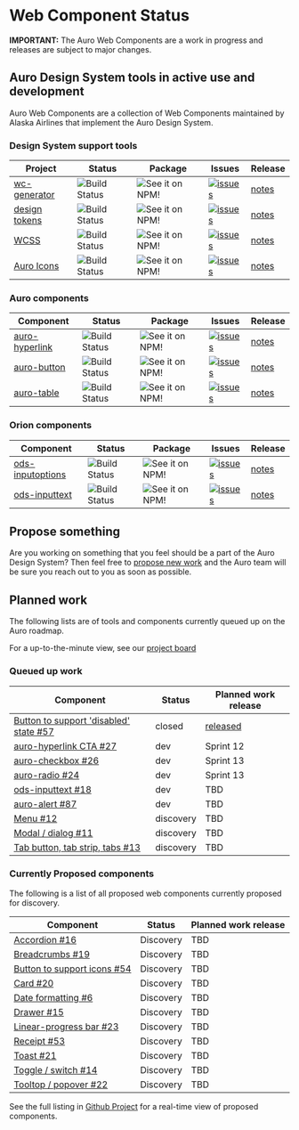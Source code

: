 # Web Component Status

__IMPORTANT:__ The Auro Web Components are a work in progress and releases are subject to major changes.

## Auro Design System tools in active use and development

Auro Web Components are a collection of Web Components maintained by Alaska Airlines that implement the Auro Design System.

### Design System support tools

| Project | Status | Package | Issues | Release
|---|---|---|---|---|
| [wc-generator](https://github.com/AlaskaAirlines/WC-Generator) | ![Build Status](https://img.shields.io/travis/AlaskaAirlines/WC-Generator.svg?branch=master&style=for-the-badge)| ![See it on NPM!](https://img.shields.io/npm/v/@alaskaairux/wc-generator.svg?style=for-the-badge&color=orange)| [![issues](https://img.shields.io/github/issues-raw/AlaskaAirlines/WC-Generator?style=for-the-badge)](https://github.com/AlaskaAirlines/WC-Generator/issues) | [notes](https://github.com/AlaskaAirlines/WC-Generator/releases/latest)
| [design tokens](https://github.com/AlaskaAirlines/OrionDesignTokens) | ![Build Status](https://img.shields.io/travis/AlaskaAirlines/AuroDesignTokens.svg?branch=master&style=for-the-badge)| ![See it on NPM!](https://img.shields.io/npm/v/@alaskaairux/orion-design-tokens?style=for-the-badge&color=orange) | [![issues](https://img.shields.io/github/issues-raw/AlaskaAirlines/AuroDesignTokens?style=for-the-badge)](https://github.com/AlaskaAirlines/AuroDesignTokens/issues) | [notes](https://github.com/AlaskaAirlines/OrionDesignTokens/releases/latest)
| [WCSS](https://github.com/AlaskaAirlines/WebCoreStyleSheets) | ![Build Status](https://img.shields.io/travis/AlaskaAirlines/WebCoreStyleSheets.svg?branch=master&style=for-the-badge)| ![See it on NPM!](https://img.shields.io/npm/v/@alaskaairux/orion-web-core-style-sheets?style=for-the-badge&color=orange)| [![issues](https://img.shields.io/github/issues-raw/AlaskaAirlines/WebCoreStyleSheets?style=for-the-badge)](https://github.com/AlaskaAirlines/WebCoreStyleSheets/issues) | [notes](https://github.com/AlaskaAirlines/WebCoreStyleSheets/releases/latest)
| [Auro Icons](https://github.com/AlaskaAirlines/Icons) | ![Build Status](https://img.shields.io/travis/AlaskaAirlines/Icons.svg?branch=master&style=for-the-badge)| ![See it on NPM!](https://img.shields.io/npm/v/@alaskaairux/orion-icons?style=for-the-badge&color=orange)| [![issues](https://img.shields.io/github/issues-raw/AlaskaAirlines/Icons?style=for-the-badge)](https://github.com/AlaskaAirlines/Icons/issues) | [notes](https://github.com/AlaskaAirlines/OrionIcons/releases/latest)

### Auro components

| Component | Status | Package | Issues | Release
|---|---|---|---|---|
| [auro-hyperlink](https://github.com/AlaskaAirlines/ods-hyperlink/) | ![Build Status](https://img.shields.io/travis/AlaskaAirlines/ods-hyperlink.svg?branch=master&style=for-the-badge)| ![See it on NPM!](https://img.shields.io/npm/v/@alaskaairux/ods-hyperlink?style=for-the-badge&color=orange)| [![issues](https://img.shields.io/github/issues-raw/AlaskaAirlines/ods-hyperlink?style=for-the-badge)](https://github.com/AlaskaAirlines/ods-hyperlink/issues) | [notes](https://github.com/AlaskaAirlines/ods-hyperlink/releases/latest)
| [auro-button](https://github.com/AlaskaAirlines/ods-button) | ![Build Status](https://img.shields.io/travis/AlaskaAirlines/ods-button.svg?branch=master&style=for-the-badge)| ![See it on NPM!](https://img.shields.io/npm/v/@alaskaairux/ods-button?style=for-the-badge&color=orange)| [![issues](https://img.shields.io/github/issues-raw/AlaskaAirlines/ods-button?style=for-the-badge)](https://github.com/AlaskaAirlines/ods-button/issues) | [notes](https://github.com/AlaskaAirlines/ods-button/releases/latest)
| [auro-table](https://github.com/AlaskaAirlines/auro-table) | ![Build Status](https://img.shields.io/travis/AlaskaAirlines/auro-table.svg?branch=master&style=for-the-badge)| ![See it on NPM!](https://img.shields.io/npm/v/@alaskaairux/auro-table?style=for-the-badge&color=orange)| [![issues](https://img.shields.io/github/issues-raw/AlaskaAirlines/auro-table?style=for-the-badge)](https://github.com/AlaskaAirlines/auro-table/issues) | [notes](https://github.com/AlaskaAirlines/auro-table/releases/latest)

### Orion components

| Component | Status | Package | Issues | Release
|---|---|---|---|---|
| [ods-inputoptions](https://github.com/AlaskaAirlines/ods-inputoptions) | ![Build Status](https://img.shields.io/travis/AlaskaAirlines/ods-inputoptions.svg?branch=master&style=for-the-badge)| ![See it on NPM!](https://img.shields.io/npm/v/@alaskaairux/ods-inputoptions?style=for-the-badge&color=orange) | [![issues](https://img.shields.io/github/issues-raw/AlaskaAirlines/ods-inputoptions?style=for-the-badge)](https://github.com/AlaskaAirlines/ods-inputoptions/issues) | [notes](https://github.com/AlaskaAirlines/ods-inputoptions/releases/latest)
| [ods-inputtext](https://github.com/AlaskaAirlines/ods-inputtext) | ![Build Status](https://img.shields.io/travis/AlaskaAirlines/ods-inputtext.svg?branch=master&style=for-the-badge)| ![See it on NPM!](https://img.shields.io/npm/v/@alaskaairux/ods-inputtext?style=for-the-badge&color=orange)  | [![issues](https://img.shields.io/github/issues-raw/AlaskaAirlines/ods-inputtext?style=for-the-badge)](https://github.com/AlaskaAirlines/ods-inputtext/issues) | [notes](https://github.com/AlaskaAirlines/ods-inputtext/releases/latest)

## Propose something

Are you working on something that you feel should be a part of the Auro Design System? Then feel free to [propose new work](https://github.com/AlaskaAirlines/auro_docs/issues/new?assignees=blackfalcon&labels=Status%3A+In+discovery&template=new_wc.md&title=) and the Auro team will be sure you reach out to you as soon as possible.

## Planned work

The following lists are of tools and components currently queued up on the Auro roadmap.

For a up-to-the-minute view, see our [project board](https://github.com/orgs/AlaskaAirlines/projects/1)

### Queued up work

|Component|Status|Planned work release|
|---|---|---|
|[Button to support 'disabled' state #57](https://github.com/AlaskaAirlines/ods-button/issues/57)|closed|[released](https://github.com/AlaskaAirlines/ods-button/releases/tag/v4.6.0)|
|[auro-hyperlink CTA #27](https://github.com/AlaskaAirlines/ods-hyperlink/issues/27)|dev|Sprint 12|
|[auro-checkbox #26](https://github.com/AlaskaAirlines/ods-inputoptions/issues/26)|dev|Sprint 13
|[auro-radio #24](https://github.com/AlaskaAirlines/ods-inputoptions/issues/24)|dev|Sprint 13
|[ods-inputtext #18](https://github.com/AlaskaAirlines/ods-inputtext/issues/18)|dev|TBD|
|[auro-alert #87](https://github.com/AlaskaAirlines/auro_docs/issues/87)|dev|TBD|
|[Menu #12](https://github.com/AlaskaAirlines/auro_docs/issues/12)|discovery| TBD|
|[Modal / dialog #11](https://github.com/AlaskaAirlines/auro_docs/issues/11)|discovery| TBD|
|[Tab button, tab strip, tabs #13](https://github.com/AlaskaAirlines/auro_docs/issues/13)|discovery |TBD|

### Currently Proposed components

The following is a list of all proposed web components currently proposed for discovery.

|Component|Status|Planned work release|
|---|---|---|
|[Accordion #16](https://github.com/AlaskaAirlines/auro_docs/issues/16)|Discovery| TBD|
|[Breadcrumbs #19](https://github.com/AlaskaAirlines/auro_docs/issues/19)|Discovery|TBD|
|[Button to support icons #54](https://github.com/AlaskaAirlines/ods-button/issues/54)|Discovery|TBD|
|[Card #20](https://github.com/AlaskaAirlines/auro_docs/issues/20)|Discovery|TBD|
|[Date formatting #6](https://github.com/AlaskaAirlines/ods-inputtext/issues/6)|Discovery| TBD|
|[Drawer #15](https://github.com/AlaskaAirlines/auro_docs/issues/15)|Discovery|TBD|
|[Linear-progress bar #23](https://github.com/AlaskaAirlines/auro_docs/issues/23)|Discovery|TBD|
|[Receipt #53](https://github.com/AlaskaAirlines/auro_docs/issues/53)|Discovery|TBD|
|[Toast #21](https://github.com/AlaskaAirlines/auro_docs/issues/21)|Discovery|TBD|
|[Toggle / switch #14](https://github.com/AlaskaAirlines/auro_docs/issues/14)|Discovery|TBD|
|[Tooltop / popover #22](https://github.com/AlaskaAirlines/auro_docs/issues/22)|Discovery|TBD|




See the full listing in [Github Project](https://github.com/AlaskaAirlines/auro_docs/issues?q=is%3Aopen+is%3Aissue+label%3A%22Status%3A+In+discovery%22) for a real-time view of proposed components.

